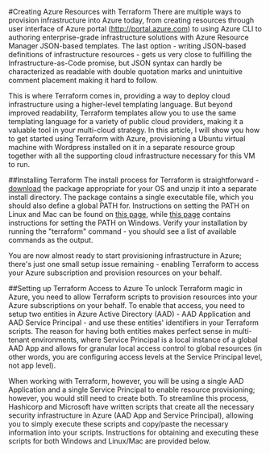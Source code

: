 #Creating Azure Resources with Terraform
There are multiple ways to provision infrastructure into Azure today, from creating resources through user interface of Azure portal (http://portal.azure.com) to using Azure CLI to authoring enterprise-grade infrastructure solutions with Azure Resource Manager JSON-based templates. The last option - writing JSON-based definitions of infrastructure resources - gets us very close to fulfilling the Infrastructure-as-Code promise, but JSON syntax can hardly be characterized as readable with double quotation marks and unintuitive comment placement making it hard to follow.

This is where Terraform comes in, providing a way to deploy cloud infrastructure using a higher-level templating language. But beyond improved readability, Terraform templates allow you to use the same templating language for a variety of public cloud providers, making it a valuable tool in your multi-cloud strategy. In this article, I will show you how to get started using Terraform with Azure, provisioning a Ubuntu virtual machine with Wordpress installed on it in a separate resource group together with all the supporting cloud infrastructure necessary for this VM to run.

##Installing Terraform
The install process for Terraform is straightforward - [download](https://www.terraform.io/downloads.html) the package appropriate for your OS and unzip it into a separate install directory. The package contains a single executable file, which you should also define a global PATH for. Instructions on setting the PATH on Linux and Mac can be found on [this page](https://stackoverflow.com/questions/14637979/how-to-permanently-set-path-on-linux), while [this page](https://stackoverflow.com/questions/1618280/where-can-i-set-path-to-make-exe-on-windows) contains instructions for setting the PATH on Windows. Verify your installation by running the "terraform" command - you should see a list of available commands as the output.

You are now almost ready to start provisioning infrastructure in Azure; there's just one small setup issue remaining - enabling Terraform to access your Azure subscription and provision resources on your behalf.

##Setting up Terraform Access to Azure
To unlock Terraform magic in Azure, you need to allow Terraform scripts to provision resources into your Azure subscriptions on your behalf. To enable that access, you need to setup two entities in Azure Active Directory (AAD) - AAD Application and AAD Service Principal - and use these entities' identifiers in your Terraform scripts. The reason for having both entities makes perfect sense in multi-tenant environments, where Service Principal is a local instance of a global AAD App and allows for granular local access control to global resources (in other words, you are configuring access levels at the Service Principal level, not app level).

When working with Terraform, however, you will be using a single AAD Application and a single Service Principal to enable resource provisioning; however, you would still need to create both. To streamline this process, Hashicorp and Microsoft have written scripts that create all the necessary security infrastructure in Azure (AAD App and Service Principal), allowing you to simply execute these scripts and copy/paste the necessary information into your scripts. Instructions for obtaining and executing these scripts for both Windows and Linux/Mac are provided below.
